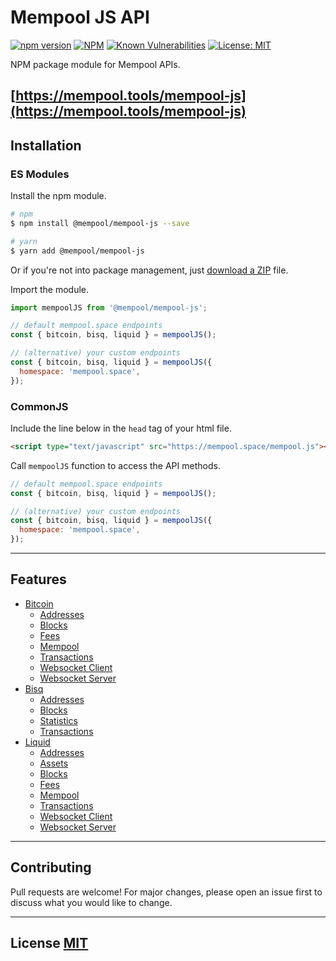 # Mempool JS API

[![npm version](https://img.shields.io/npm/v/@mempool/mempool-js.svg?style=flat-square)](https://www.npmjs.org/package/@mempool/mempool-js)
[![NPM](https://img.shields.io/david/mempool/mempool-js.svg?style=flat-square)](https://david-dm.org/mempool/mempool-js#info=dependencies)
[![Known Vulnerabilities](https://snyk.io/test/github/mempool/mempool-js/badge.svg?style=flat-square)](https://snyk.io/test/github/mempool/mempool-js)
[![License: MIT](https://img.shields.io/badge/License-MIT-yellow.svg?style=flat-square)](https://opensource.org/licenses/MIT)

NPM package module for Mempool APIs.

## [https://mempool.tools/mempool-js](https://mempool.tools/mempool-js)

## **Installation**

### **ES Modules**

Install the npm module.

```bash
# npm
$ npm install @mempool/mempool-js --save

# yarn
$ yarn add @mempool/mempool-js
```

Or if you're not into package management, just [download a ZIP](https://github.com/mempool/mempool-js/archive/refs/heads/main.zip) file.

Import the module.

```js
import mempoolJS from '@mempool/mempool-js';

// default mempool.space endpoints
const { bitcoin, bisq, liquid } = mempoolJS();

// (alternative) your custom endpoints
const { bitcoin, bisq, liquid } = mempoolJS({
  homespace: 'mempool.space',
});
```

### **CommonJS**

Include the line below in the `head` tag of your html file.

```html
<script type="text/javascript" src="https://mempool.space/mempool.js"></script>
```

Call `mempoolJS` function to access the API methods.

```js
// default mempool.space endpoints
const { bitcoin, bisq, liquid } = mempoolJS();

// (alternative) your custom endpoints
const { bitcoin, bisq, liquid } = mempoolJS({
  homespace: 'mempool.space',
});
```

---

## **Features**

- [Bitcoin](./README-bitcoin.md)
  - [Addresses](./README-bitcoin.md#get-address)
  - [Blocks](./README-bitcoin.md#get-blocks)
  - [Fees](./README-bitcoin.md#get-fees)
  - [Mempool](./README-bitcoin.md#get-mempool)
  - [Transactions](./README-bitcoin.md#get-transactions)
  - [Websocket Client](./README-bitcoin.md#Websocket-Client)
  - [Websocket Server](./README-bitcoin.md#Websocket-Server)
- [Bisq](./README-bisq.md#get-address)
  - [Addresses](./README-bisq.md#get-address)
  - [Blocks](./README-bisq.md#get-blocks)
  - [Statistics](./README-bisq.md#get-statistics)
  - [Transactions](./README-bisq.md#get-transactions)
- [Liquid](./README-liquid.md#get-address)
  - [Addresses](./README-liquid.md#get-address)
  - [Assets](./README-liquid.md#get-address)
  - [Blocks](./README-liquid.md#get-address)
  - [Fees](./README-liquid.md#get-address)
  - [Mempool](./README-liquid.md#get-address)
  - [Transactions](./README-liquid.md#get-address)
  - [Websocket Client](./README-liquid.md#Websocket-Client)
  - [Websocket Server](./README-liquid.md#Websocket-Server)

---

## **Contributing**

Pull requests are welcome! For major changes, please open an issue first to discuss what you would like to change.

---

## **License** [MIT](https://choosealicense.com/licenses/mit/)
